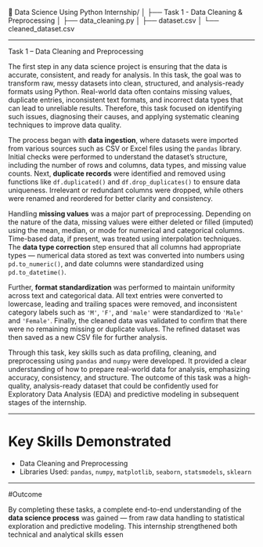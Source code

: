 📁 Data Science Using Python Internship/
│
├── Task 1 - Data Cleaning & Preprocessing
│   ├── data_cleaning.py
│   ├── dataset.csv
│   └── cleaned_dataset.csv

---

Task 1 – Data Cleaning and Preprocessing

The first step in any data science project is ensuring that the data is accurate, consistent, and ready for analysis. In this task, the goal was to transform raw, messy datasets into clean, structured, and analysis-ready formats using Python. Real-world data often contains missing values, duplicate entries, inconsistent text formats, and incorrect data types that can lead to unreliable results. Therefore, this task focused on identifying such issues, diagnosing their causes, and applying systematic cleaning techniques to improve data quality.

The process began with **data ingestion**, where datasets were imported from various sources such as CSV or Excel files using the `pandas` library. Initial checks were performed to understand the dataset’s structure, including the number of rows and columns, data types, and missing value counts. Next, **duplicate records** were identified and removed using functions like `df.duplicated()` and `df.drop_duplicates()` to ensure data uniqueness. Irrelevant or redundant columns were dropped, while others were renamed and reordered for better clarity and consistency.

Handling **missing values** was a major part of preprocessing. Depending on the nature of the data, missing values were either deleted or filled (imputed) using the mean, median, or mode for numerical and categorical columns. Time-based data, if present, was treated using interpolation techniques. The **data type correction** step ensured that all columns had appropriate types — numerical data stored as text was converted into numbers using `pd.to_numeric()`, and date columns were standardized using `pd.to_datetime()`.

Further, **format standardization** was performed to maintain uniformity across text and categorical data. All text entries were converted to lowercase, leading and trailing spaces were removed, and inconsistent category labels such as `'M'`, `'F'`, and `'male'` were standardized to `'Male'` and `'Female'`. Finally, the cleaned data was validated to confirm that there were no remaining missing or duplicate values. The refined dataset was then saved as a new CSV file for further analysis.

Through this task, key skills such as data profiling, cleaning, and preprocessing using `pandas` and `numpy` were developed. It provided a clear understanding of how to prepare real-world data for analysis, emphasizing accuracy, consistency, and structure. The outcome of this task was a high-quality, analysis-ready dataset that could be confidently used for Exploratory Data Analysis (EDA) and predictive modeling in subsequent stages of the internship.

---

# Key Skills Demonstrated

* Data Cleaning and Preprocessing
* Libraries Used: `pandas`, `numpy`, `matplotlib`, `seaborn`, `statsmodels`, `sklearn`

---

#Outcome

By completing these tasks, a complete end-to-end understanding of the **data science process** was gained — from raw data handling to statistical exploration and predictive modeling.
This internship strengthened both technical and analytical skills essen

